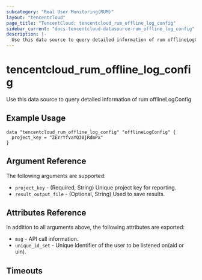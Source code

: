 ```yaml
---
subcategory: "Real User Monitoring(RUM)"
layout: "tencentcloud"
page_title: "TencentCloud: tencentcloud_rum_offline_log_config"
sidebar_current: "docs-tencentcloud-datasource-rum_offline_log_config"
description: |-
  Use this data source to query detailed information of rum offlineLogConfig
---
```


# tencentcloud_rum_offline_log_config

Use this data source to query detailed information of rum offlineLogConfig

## Example Usage

```hcl
data "tencentcloud_rum_offline_log_config" "offlineLogConfig" {
  project_key = "ZEYrYfvaYQ30jRdmPx"
}
```

## Argument Reference

The following arguments are supported:

* `project_key` - (Required, String) Unique project key for reporting.
* `result_output_file` - (Optional, String) Used to save results.

## Attributes Reference

In addition to all arguments above, the following attributes are exported:

* `msg` - API call information.
* `unique_id_set` - Unique identifier of the user to be listened on(aid or uin).


## Timeouts

<no value>


